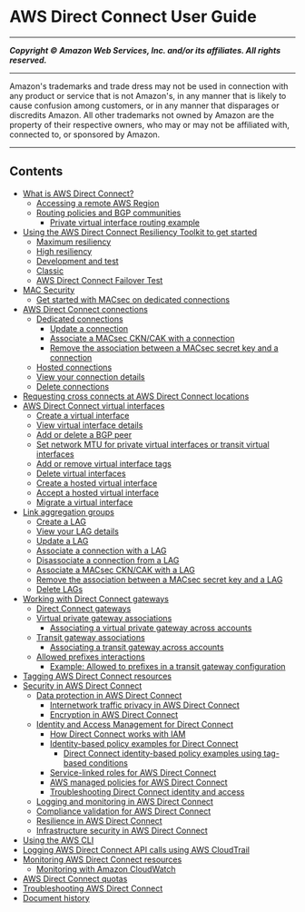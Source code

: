 # AWS Direct Connect User Guide

-----
*****Copyright &copy; Amazon Web Services, Inc. and/or its affiliates. All rights reserved.*****

-----
Amazon's trademarks and trade dress may not be used in
connection with any product or service that is not Amazon's,
in any manner that is likely to cause confusion among customers,
or in any manner that disparages or discredits Amazon. All other
trademarks not owned by Amazon are the property of their respective
owners, who may or may not be affiliated with, connected to, or
sponsored by Amazon.

-----
## Contents
+ [What is AWS Direct Connect?](Welcome.md)
   + [Accessing a remote AWS Region](remote_regions.md)
   + [Routing policies and BGP communities](routing-and-bgp.md)
      + [Private virtual interface routing example](private-transit-vif-example.md)
+ [Using the AWS Direct Connect Resiliency Toolkit to get started](resiliency_toolkit.md)
   + [Maximum resiliency](maximum_resiliency.md)
   + [High resiliency](high_resiliency.md)
   + [Development and test](dev-test-resiliency.md)
   + [Classic](getting_started.md)
   + [AWS Direct Connect Failover Test](resiliency_failover.md)
+ [MAC Security](MACsec.md)
   + [Get started with MACsec on dedicated connections](direct-connect-mac-sec-getting-started.md)
+ [AWS Direct Connect connections](WorkingWithConnections.md)
   + [Dedicated connections](dedicated_connection.md)
      + [Update a connection](updateconnection.md)
      + [Associate a MACsec CKN/CAK with a connection](associate-key-connection.md)
      + [Remove the association between a MACsec secret key and a connection](disassociate-key-connection.md)
   + [Hosted connections](hosted_connection.md)
   + [View your connection details](viewdetails.md)
   + [Delete connections](deleteconnection.md)
+ [Requesting cross connects at AWS Direct Connect locations](Colocation.md)
+ [AWS Direct Connect virtual interfaces](WorkingWithVirtualInterfaces.md)
   + [Create a virtual interface](create-vif.md)
   + [View virtual interface details](viewvifdetails.md)
   + [Add or delete a BGP peer](add-peer-to-vif.md)
   + [Set network MTU for private virtual interfaces or transit virtual interfaces](set-jumbo-frames-vif.md)
   + [Add or remove virtual interface tags](modify-tags-vif.md)
   + [Delete virtual interfaces](deletevif.md)
   + [Create a hosted virtual interface](createhostedvirtualinterface.md)
   + [Accept a hosted virtual interface](accepthostedvirtualinterface.md)
   + [Migrate a virtual interface](migratevirtualinterface.md)
+ [Link aggregation groups](lags.md)
   + [Create a LAG](create-lag.md)
   + [View your LAG details](view-lag.md)
   + [Update a LAG](update-lag.md)
   + [Associate a connection with a LAG](associate-connection-with-lag.md)
   + [Disassociate a connection from a LAG](disassociate-connection-from-lag.md)
   + [Associate a MACsec CKN/CAK with a LAG](associate-key-lag.md)
   + [Remove the association between a MACsec secret key and a LAG](disassociate-key-lag.md)
   + [Delete LAGs](delete-lag.md)
+ [Working with Direct Connect gateways](direct-connect-gateways.md)
   + [Direct Connect gateways](direct-connect-gateways-intro.md)
   + [Virtual private gateway associations](virtualgateways.md)
      + [Associating a virtual private gateway across accounts](multi-account-associate-vgw.md)
   + [Transit gateway associations](direct-connect-transit-gateways.md)
      + [Associating a transit gateway across accounts](multi-account-associate-tgw.md)
   + [Allowed prefixes interactions](allowed-to-prefixes.md)
      + [Example: Allowed to prefixes in a transit gateway configuration](prefix-example.md)
+ [Tagging AWS Direct Connect resources](using-tags.md)
+ [Security in AWS Direct Connect](security.md)
   + [Data protection in AWS Direct Connect](data-protection.md)
      + [Internetwork traffic privacy in AWS Direct Connect](encryption-at-rest.md)
      + [Encryption in AWS Direct Connect](encryption-in-transit.md)
   + [Identity and Access Management for Direct Connect](security-iam.md)
      + [How Direct Connect works with IAM](security_iam_service-with-iam.md)
      + [Identity-based policy examples for Direct Connect](security_iam_id-based-policy-examples.md)
         + [Direct Connect identity-based policy examples using tag-based conditions](security_iam_resource-based-policy-examples.md)
      + [Service-linked roles for AWS Direct Connect](using-service-linked-roles.md)
      + [AWS managed policies for AWS Direct Connect](security-iam-awsmanpol.md)
      + [Troubleshooting Direct Connect identity and access](security_iam_troubleshoot.md)
   + [Logging and monitoring in AWS Direct Connect](dc-incident-response.md)
   + [Compliance validation for AWS Direct Connect](DirectConnect-compliance.md)
   + [Resilience in AWS Direct Connect](disaster-recovery-resiliency.md)
   + [Infrastructure security in AWS Direct Connect](infrastructure-security.md)
+ [Using the AWS CLI](using-cli.md)
+ [Logging AWS Direct Connect API calls using AWS CloudTrail](logging_dc_api_calls.md)
+ [Monitoring AWS Direct Connect resources](monitoring-overview.md)
   + [Monitoring with Amazon CloudWatch](monitoring-cloudwatch.md)
+ [AWS Direct Connect quotas](limits.md)
+ [Troubleshooting AWS Direct Connect](Troubleshooting.md)
+ [Document history](AboutThisGuide.md)